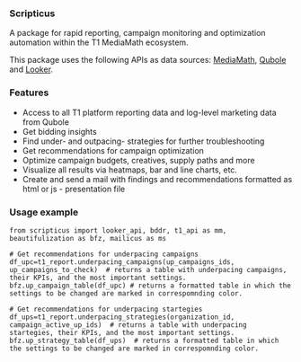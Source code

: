 
### Scripticus

A package for rapid reporting, campaign monitoring and optimization automation within the T1 MediaMath ecosystem. 

This package uses the following APIs as data sources: [MediaMath](https://apidocs.mediamath.com/), [Qubole](https://pypi.org/project/qds_sdk/) and [Looker](https://developers.looker.com/api/overview/).

### Features

- Access to all T1 platform reporting data and log-level marketing data from Qubole
- Get bidding insights
- Find under- and outpacing- strategies for further troubleshooting
- Get recommendations for campaign optimization
- Optimize campaign budgets, creatives, supply paths and more
- Visualize all results via heatmaps, bar and line charts, etc.
- Create and send a mail with findings and recommendations formatted as html or js - presentation file


### Usage example

```
from scripticus import looker_api, bddr, t1_api as mm, beautifulization as bfz, mailicus as ms

# Get recommendations for underpacing campaigns
df_upc=t1_report.underpacing_campaigns(up_campaigns_ids, up_campaigns_to_check)  # returns a table with underpacing campaigns, their KPIs, and the most important settings. 
bfz.up_campaign_table(df_upc) # returns a formatted table in which the settings to be changed are marked in correspomnding color.

# Get recommendations for underpacing startegies
df_ups=t1_report.underpacing_strategies(organization_id, campaign_active_up_ids)  # returns a table with underpacing startegies, their KPIs, and the most important settings. 
bfz.up_strategy_table(df_ups)  # returns a formatted table in which the settings to be changed are marked in correspomnding color.
```
